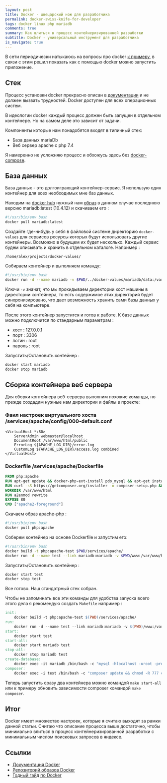 ```yaml
---
layout: post 
title: Docker - швецарский нож для разработчика
permalink: docker-swiss-knife-for-developer
tags: docker linux php mariadb
comments: true
summary: Как влиться в процесс контейнеризированной разработки
subtitle: Docker - универсальный инструмент для разработчика
is_navigate: true
---
```


В сети периодически натыкаюсь на вопросы про docker [к примеру](https://qna.habr.com/q/697294), в связи с этим
решил показать как с помощью docker можно запустить приложение.

## Стек

Процесс установки docker прекрасно описан в [документации](https://docs.docker.com/install/linux/docker-ce/ubuntu/)
и не должен вызвать трудностей. Docker доступен для всех операционных систем.

В идеологии docker каждый процесс должен быть запущен в отдельном контейнере. Но на самом деле это зависит от задачи.

Компоненты которые нам понадобятся входят в типичный стек:
- База данных mariaDb
- Веб сервер apache с php 7.4

Я намеренно не усложняю процесс и обхожусь здесь без [docker-compose](https://docs.docker.com/compose/).

## База данных

База данных - это долгоиграющий контейнер-сервис. Я использую один контейнер для всех необходимых мне баз данных.

Находим на [docker hub](https://hub.docker.com) нужный нам [образ](https://hub.docker.com/_/mariadb) в данном случае последнюю версию mariadb:latest (10.4.12) и скачиваем его :

```bash
#!/usr/bin/env bash
docker pull mariadb:latest
```

Создайте где-нибудь у себя в файловой системе директорию `docker-values` для сервисов ресурсы которых будут использовать другие
контейнеры. Возможно в будущем их будет несколько. Каждый сервис будем описывать и хранить в отдельном
каталоге. Например :

~~~text
/home/alex/projects/docker-values/
~~~

Cобираем контейнер и выполняем команду:
```bash
#!/usr/bin/env bash
docker run -d --name mariadb -v $PWD/../docker-values/mariadb/data:/var/lib/mysql -v $PWD/../docker-values/mariadb/logs:/var/lib/mysql/logs -e MYSQL_ROOT_PASSWORD=root -p 127.0.0.1:3306:3306 mariadb:latest
```
Ключи `-v` значат, что мы прокидываем директории хост машины в директории контейнера, то есть содержимое этих директорий будет синхронизировано, что дает возможность хранить сами базы данных у себя на компьютере.

После этого контейнер запустится и готов к работе. К базе данных можно подключится по стандарным параметрам :
- хост : 127.0.0.1
- порт : 3306
- логин : root
- пароль : root

Запустить/Остановить контейнер :

~~~bash
docker start mariadb
docker stop mariadb
~~~

## Сборка контейнера веб сервера

Для сборки контейнера веб-сервера выполним похожие команды, но прежде создадим нужные нам директории и файлы в проекте:

### Фаил настроек виртуального хоста /services/apache/config/000-default.conf
```apacheconfig
<VirtualHost *:80>
	ServerAdmin webmaster@localhost
	DocumentRoot /var/www/html/public
	ErrorLog ${APACHE_LOG_DIR}/error.log
	CustomLog ${APACHE_LOG_DIR}/access.log combined
</VirtualHost>
```

### Dockerfile /services/apache/Dockerfile
```dockerfile
FROM php:apache
RUN apt-get update && docker-php-ext-install pdo_mysql && apt-get install git unzip vim -y
RUN curl -sS https://getcomposer.org/installer -o composer-setup.php && php composer-setup.php --install-dir=/usr/local/bin --filename=composer && rm composer-setup.php
WORKDIR /var/www/html
RUN a2enmod rewrite
EXPOSE 80
CMD ["apache2-foreground"]
```

Скачаем образ apache-php :

```bash
#!/usr/bin/env bash
docker pull php:apache
```

Соберем контейнер на основе Dockerfile и запустим его:

```bash
#!/usr/bin/env bash
docker build -t php:apache-test $PWD/services/apache/
docker run -d --name test --link mariadb:mariadb -v $PWD/www:/var/www/html -v $PWD/services/apache/config/000-default.conf:/etc/apache2/sites-available/000-default.conf -p 127.0.0.1:80:80 php:apache-test
```

Запустить/Остановить контейнер :

~~~bash
docker start test
docker stop test
~~~

Все готово. Наш стандатрный стек собран.

Чтобы не запоминать все эти команды для удобства запуска всего этого дела я рекомендую создать `Makefile` например :

~~~makefile
init:
	docker build -t php:apache-test $(PWD)/services/apache/
run:
	docker run -d --name test --link mariadb:mariadb -v $(PWD)/www:/var/www/html -v $(PWD)/services/apache/config/000-default.conf:/etc/apache2/sites-available/000-default.conf -p 127.0.0.1:80:80 php:apache-test
start:
	docker start test
start-all:
	docker start mariadb test
stop-all:
	docker stop mariadb test
create-database:
	docker exec -it mariadb /bin/bash -c "mysql -hlocalhost -uroot -proot -e 'CREATE DATABASE test' && echo ok"
composer:
	docker exec -i test /bin/bash -c "composer update && chmod -R 777 composer.lock"
~~~

Теперь запустить сразу два контейнера можно командой `make start-all` или к примеру обновить зависимости composer командой `make composer`.

## Итог

Docker имеет множество настроек, которые я считаю выходят за рамки данной статьи.
Считаю что описание процесса выше достаточно, чтобы минимально влиться в процесс контейнеризированной разработки с минимальным числом поисковых запросов в яндексе.

## Ссылки

- [Документация Docker](https://docs.docker.com/)
- [Репозиторий образов Docker](https://hub.docker.com/)
- [Годный гайд по Docker](https://guides.hexlet.io/docker/)